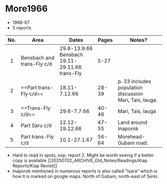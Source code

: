 # More1966

- 1966-67
- 5 reports

| No. | Area                       | Dates                                             | Pages | Notes?                                                     |
| :-: | -------------------------- | ------------------------------------------------- | ----- | ---------------------------------------------------------- |
|  1  | Bensbach and trans-Fly c/d | 29.8-13.9.66 Bensbach<br>19.11-29.11.66 trans-Fly | 5-27  |                                                            |
|  2  | ==Part trans-Fly c/d==     | 18.11-7.12.66                                     | 28-39 | p. 33 includes population discussion<br>Mari, Tais, Iauga. |
|  3  | ==Trans-Fly c/d==          | 29.6-7.7.66                                       | 40-46 | Mari, Tais, Iauga                                          |
|  4  | Part Saru c/d              | 12.12-19.12.66                                    | 47-55 | Land around Inaporok                                       |
|  5  | Part trans-Fly c/d         | 10.1-27.1.67                                      | 56-64 | Morehead-Gubam road.                                       |
- Hard to read in spots, esp. report 2. Might be worth seeing if a better copy is available [[20250702_ARCHIVE_Old_Notes/Readings/Kiap Reports/Kiap Revisit]]
- Inaporok mentioned in numerous reports is also called "Isara" which is how it is marked on google maps. North of Gubam, north-east of Serki. 


